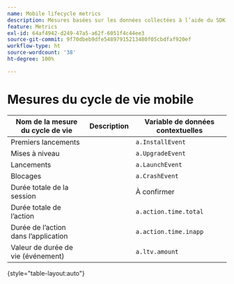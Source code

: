 ```yaml
---
name: Mobile lifecycle metrics
description: Mesures basées sur les données collectées à l’aide du SDK Mobile.
feature: Metrics
exl-id: 64af4942-d249-47a5-a62f-6051f4c44ee3
source-git-commit: 9f70dbeb9dfe54897915213480f05cbdfaf920ef
workflow-type: ht
source-wordcount: '38'
ht-degree: 100%

---
```


# Mesures du cycle de vie mobile

| Nom de la mesure du cycle de vie | Description | Variable de données contextuelles |
| --- | --- | --- |
| Premiers lancements | | `a.InstallEvent` |
| Mises à niveau | | `a.UpgradeEvent` |
| Lancements | | `a.LaunchEvent` |
| Blocages | | `a.CrashEvent` |
| Durée totale de la session | | À confirmer |
| Durée totale de l’action | | `a.action.time.total` |
| Durée de l’action dans l’application | | `a.action.time.inapp` |
| Valeur de durée de vie (événement) | | `a.ltv.amount` |

{style="table-layout:auto"}
